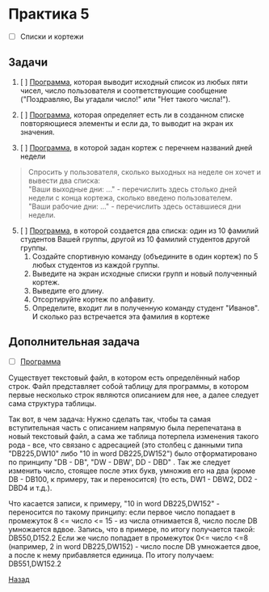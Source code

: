 # Практика 5
- [ ] Списки и кортежи

## Задачи
1. [ ] [Программа](task1.py), которая выводит исходный список из любых пяти чисел, число пользователя и соответствующие сообщение ("Поздравляю, Вы угадали число!" или "Нет такого числа!").

2. [ ] [Программа](task2.py), которая определяет есть ли в созданном списке повторяющиеся элементы и если да, то выводит на экран их значения.

3. [ ] [Программа](task3.py), в которой задан кортеж с перечнем названий дней недели

> Спросить у пользователя, сколько выходных на неделе он хочет и вывести два списка:<BR>
"Ваши выходные дни: ..." - перечислить здесь столько дней недели с конца кортежа, сколько введено пользователем.<BR>
"Ваши рабочие дни: ..." - перечислить здесь оставшиеся дни недели.

5. [ ] [Программа](task4.py), в которой создается два списка: один из 10 фамилий студентов Вашей группы, другой из 10 фамилий студентов другой группы.
   1. Создайте спортивную команду (объедините в один кортеж) по 5 любых студентов из каждой группы.
   2. Выведите на экран исходные списки групп и новый полученный кортеж.
   3. Выведите его длину.
   4. Отсортируйте кортеж по алфавиту.
   5. Определите, входит ли в полученную команду студент "Иванов". И сколько раз встречается эта фамилия в кортеже

## Дополнительная задача

- [ ] [Программа](additional_task/export.py)

Существует текстовый файл, в котором есть определённый набор строк. Файл представляет собой таблицу для программы, в котором первые несколько строк являются описанием для нее, а далее следует сама структура таблицы.

Так вот, в чем задача:
Нужно сделать так, чтобы та самая вступительная часть с описанием напрямую была перепечатана в новый текстовый файл, а сама же таблица потерпела изменения такого рода - все, что связано с адресацией (это столбец с данными типа "DB225,DW10" либо "10 in word DB225,DW152") было отформатировано по принципу "DB - DB", "DW - DBW', DD - DBD" . Так же следует изменить число, стоящее после этих букв, умножив его на два (кроме DB - DB100, к примеру, так и переносится) (то есть, DW1 - DBW2, DD2 - DBD4 и т.д.).

Что касается записи, к примеру, "10 in word DB225,DW152" - переносится по такому принципу: если первое число попадает в промежуток 8 <= число <= 15 - из числа отнимается 8, число после DB умножается вдвое. Запись, что в примере, по итогу получается такой:
DB550,D152.2
Если же число попадает в промежуток 0<= число <=8 (например, 2 in word DB225,DW152) - число после DB умножается двое, а после к нему прибавляется единица. По итогу получаем:
DB551,DW152.2



[Назад](https://github.com/Far4Ru/python_labs_2023)